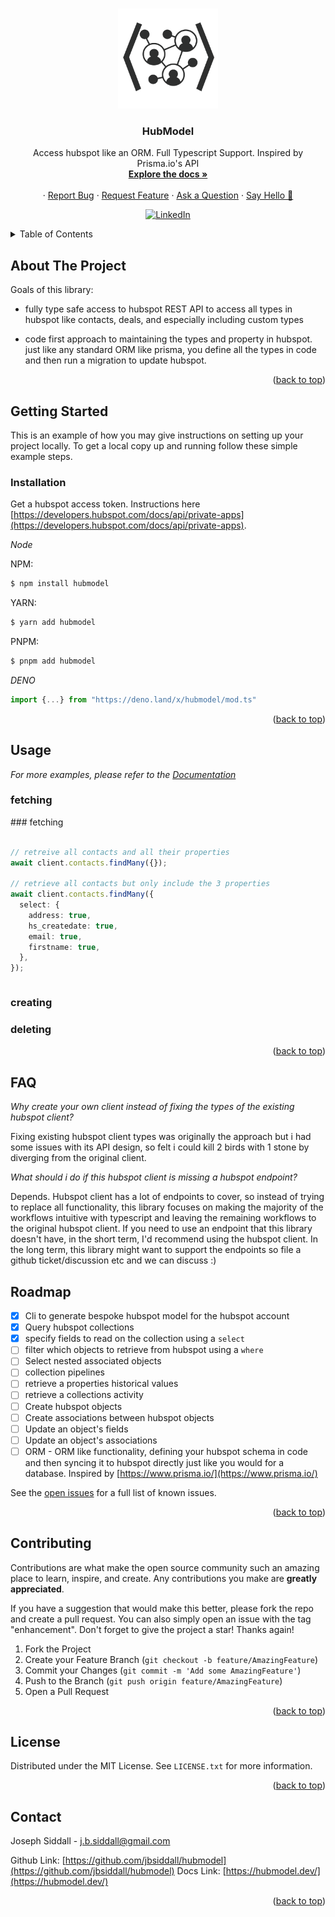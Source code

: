 <a name="readme-top"></a>

<!-- PROJECT LOGO -->
<br />
<div align="center">
  <a href="https://github.com/jbsiddall/hubmodel">
    <img src="static/icon.png" alt="Logo" width="160" height="160">
  </a>

<h3 align="center">HubModel</h3>

<p align="center">
    Access hubspot like an ORM. Full Typescript Support.
    Inspired by Prisma.io's API
    <br />
    <a href="https://hubmodel.dev"><strong>Explore the docs »</strong></a>
    <br />
    <br />
    ·
    <a href="https://github.com/jbsiddall/hubmodel/issues">Report Bug</a>
    ·
    <a href="https://github.com/jbsiddall/hubmodel/discussions">Request Feature</a>
    ·
    <a href="https://github.com/jbsiddall/hubmodel/discussions">Ask a Question</a>
    ·
    <a href="https://github.com/jbsiddall/hubmodel/discussions">Say Hello 👋</a>

</p>

[![LinkedIn](https://img.shields.io/badge/LinkedIn-0077B5?style=for-the-badge&logo=linkedin&logoColor=white)](https://www.linkedin.com/in/joseph-siddall/)

</div>

<!-- TABLE OF CONTENTS -->
<details>
  <summary>Table of Contents</summary>
  <ol>
    <li><a href="#about-the-project">About The Project</a></li>
    <li>
      <a href="#getting-started">Getting Started</a>
      <ul>
        <li><a href="#installation">Installation</a></li>
      </ul>
    </li>
    <li><a href="#usage">Usage</a></li>
    <li><a href="#faq">FAQ</a></li>
    <li><a href="#roadmap">Roadmap</a></li>
    <li><a href="#contributing">Contributing</a></li>
    <li><a href="#license">License</a></li>
    <li><a href="#contact">Contact</a></li>
  </ol>
</details>

<!-- ABOUT THE PROJECT -->

## About The Project

<!-- [![Product Name Screen Shot][product-screenshot]](https://example.com) -->

Goals of this library:

- fully type safe access to hubspot REST API to access all types in hubspot like contacts, deals, and especially
  including custom types

- code first approach to maintaining the types and property in hubspot. just like any standard ORM like prisma, you
  define all the types in code and then run a migration to update hubspot.

<p align="right">(<a href="#readme-top">back to top</a>)</p>

<!-- GETTING STARTED -->

## Getting Started

This is an example of how you may give instructions on setting up your project locally. To get a local copy up and
running follow these simple example steps.

### Installation

Get a hubspot access token. Instructions here
[https://developers.hubspot.com/docs/api/private-apps](https://developers.hubspot.com/docs/api/private-apps).

_Node_

NPM:

```bash
$ npm install hubmodel
```

YARN:

```bash
$ yarn add hubmodel
```

PNPM:

```bash
$ pnpm add hubmodel
```

_DENO_

```typescript
import {...} from "https://deno.land/x/hubmodel/mod.ts"
```

<p align="right">(<a href="#readme-top">back to top</a>)</p>

<!-- USAGE EXAMPLES -->

## Usage

_For more examples, please refer to the [Documentation](https://hubmodel.dev)_

### fetching

### fetching

```typescript

// retreive all contacts and all their properties
await client.contacts.findMany({});

// retrieve all contacts but only include the 3 properties
await client.contacts.findMany({
  select: {
    address: true,
    hs_createdate: true,
    email: true,
    firstname: true,
  },
});

```

```typescript:./example/find-many-pagination.ts
```

### creating

### deleting

<p align="right">(<a href="#readme-top">back to top</a>)</p>

## FAQ

_Why create your own client instead of fixing the types of the existing hubspot client?_

Fixing existing hubspot client types was originally the approach but i had some issues with its API design, so felt i
could kill 2 birds with 1 stone by diverging from the original client.

_What should i do if this hubspot client is missing a hubspot endpoint?_

Depends. Hubspot client has a lot of endpoints to cover, so instead of trying to replace all functionality, this library
focuses on making the majority of the workflows intuitive with typescript and leaving the remaining workflows to the
original hubspot client. If you need to use an endpoint that this library doesn't have, in the short term, I'd recommend
using the hubspot client. In the long term, this library might want to support the endpoints so file a github
ticket/discussion etc and we can discuss :)

<!-- ROADMAP -->

## Roadmap

- [x] Cli to generate bespoke hubspot model for the hubspot account
- [x] Query hubspot collections
- [x] specify fields to read on the collection using a `select`
- [ ] filter which objects to retrieve from hubspot using a `where`
- [ ] Select nested associated objects
- [ ] collection pipelines
- [ ] retrieve a properties historical values
- [ ] retrieve a collections activity
- [ ] Create hubspot objects
- [ ] Create associations between hubspot objects
- [ ] Update an object's fields
- [ ] Update an object's associations
- [ ] ORM - ORM like functionality, defining your hubspot schema in code and then syncing it to hubspot directly just
      like you would for a database. Inspired by [https://www.prisma.io/](https://www.prisma.io/)

See the [open issues](https://github.com/jbsiddall/hubmodel/issues) for a full list of known issues.

<p align="right">(<a href="#readme-top">back to top</a>)</p>

<!-- CONTRIBUTING -->

## Contributing

Contributions are what make the open source community such an amazing place to learn, inspire, and create. Any
contributions you make are **greatly appreciated**.

If you have a suggestion that would make this better, please fork the repo and create a pull request. You can also
simply open an issue with the tag "enhancement". Don't forget to give the project a star! Thanks again!

1. Fork the Project
2. Create your Feature Branch (`git checkout -b feature/AmazingFeature`)
3. Commit your Changes (`git commit -m 'Add some AmazingFeature'`)
4. Push to the Branch (`git push origin feature/AmazingFeature`)
5. Open a Pull Request

<p align="right">(<a href="#readme-top">back to top</a>)</p>

<!-- LICENSE -->

## License

Distributed under the MIT License. See `LICENSE.txt` for more information.

<p align="right">(<a href="#readme-top">back to top</a>)</p>

<!-- CONTACT -->

## Contact

Joseph Siddall - j.b.siddall@gmail.com

Github Link: [https://github.com/jbsiddall/hubmodel](https://github.com/jbsiddall/hubmodel) Docs Link:
[https://hubmodel.dev/](https://hubmodel.dev/)

<p align="right">(<a href="#readme-top">back to top</a>)</p>
